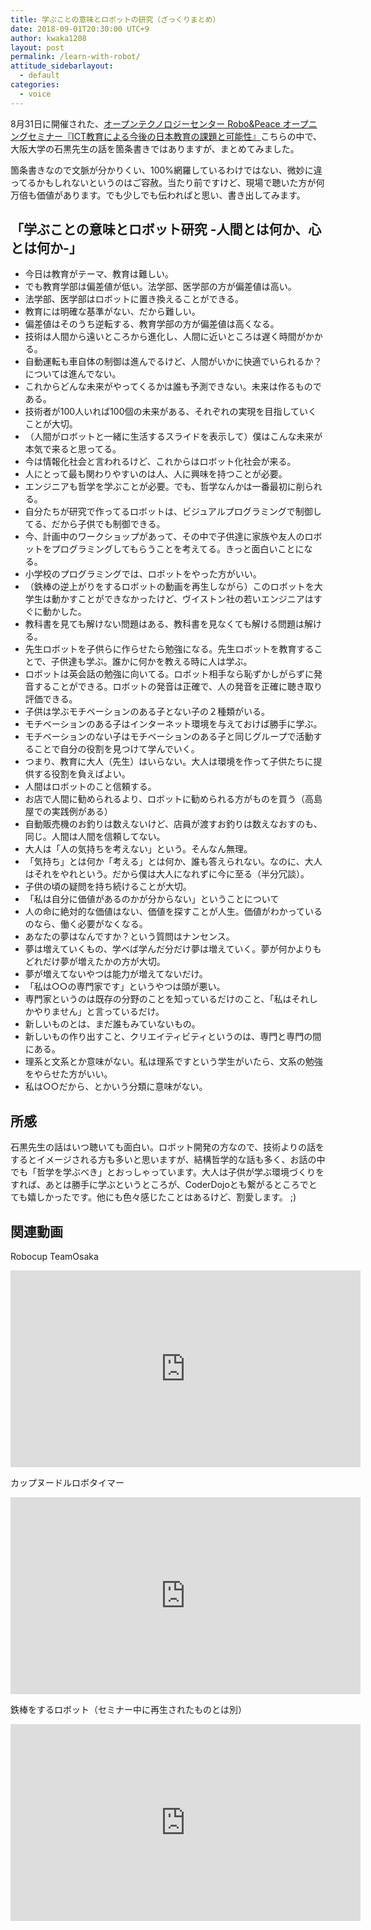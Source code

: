 ```yaml
---
title: 学ぶことの意味とロボットの研究（ざっくりまとめ）
date: 2018-09-01T20:30:00 UTC+9
author: kwaka1208
layout: post
permalink: /learn-with-robot/
attitude_sidebarlayout:
  - default
categories:
  - voice
---
```

8月31日に開催された、[オープンテクノロジーセンター Robo&Peace オープニングセミナー『ICT教育による今後の日本教育の課題と可能性』](http://iroobo.jp/rp-open18/)こちらの中で、大阪大学の石黒先生の話を箇条書きではありますが、まとめてみました。

箇条書きなので文脈が分かりくい、100%網羅しているわけではない、微妙に違ってるかもしれないというのはご容赦。当たり前ですけど、現場で聴いた方が何万倍も価値があります。でも少しでも伝わればと思い、書き出してみます。

## 「学ぶことの意味とロボット研究 -人間とは何か、心とは何か-」
 - 今日は教育がテーマ、教育は難しい。
- でも教育学部は偏差値が低い。法学部、医学部の方が偏差値は高い。
- 法学部、医学部はロボットに置き換えることができる。
- 教育には明確な基準がない、だから難しい。
- 偏差値はそのうち逆転する、教育学部の方が偏差値は高くなる。
- 技術は人間から遠いところから進化し、人間に近いところは遅く時間がかかる。
- 自動運転も車自体の制御は進んでるけど、人間がいかに快適でいられるか？については進んでない。
- これからどんな未来がやってくるかは誰も予測できない。未来は作るものである。
- 技術者が100人いれば100個の未来がある、それぞれの実現を目指していくことが大切。
- （人間がロボットと一緒に生活するスライドを表示して）僕はこんな未来が本気で来ると思ってる。
- 今は情報化社会と言われるけど、これからはロボット化社会が来る。
- 人にとって最も関わりやすいのは人、人に興味を持つことが必要。
- エンジニアも哲学を学ぶことが必要。でも、哲学なんかは一番最初に削られる。
- 自分たちが研究で作ってるロボットは、ビジュアルプログラミングで制御してる、だから子供でも制御できる。
- 今、計画中のワークショップがあって、その中で子供達に家族や友人のロボットをプログラミングしてもらうことを考えてる。きっと面白いことになる。
- 小学校のプログラミングでは、ロボットをやった方がいい。
- （鉄棒の逆上がりをするロボットの動画を再生しながら）このロボットを大学生は動かすことができなかったけど、ヴイストン社の若いエンジニアはすぐに動かした。
- 教科書を見ても解けない問題はある、教科書を見なくても解ける問題は解ける。
- 先生ロボットを子供らに作らせたら勉強になる。先生ロボットを教育することで、子供達も学ぶ。誰かに何かを教える時に人は学ぶ。
- ロボットは英会話の勉強に向いてる。ロボット相手なら恥ずかしがらずに発音することができる。ロボットの発音は正確で、人の発音を正確に聴き取り評価できる。
- 子供は学ぶモチベーションのある子とない子の２種類がいる。
- モチベーションのある子はインターネット環境を与えておけば勝手に学ぶ。
- モチベーションのない子はモチベーションのある子と同じグループで活動することで自分の役割を見つけて学んでいく。
- つまり、教育に大人（先生）はいらない。大人は環境を作って子供たちに提供する役割を負えばよい。
- 人間はロボットのこと信頼する。
- お店で人間に勧められるより、ロボットに勧められる方がものを買う（高島屋での実践例がある）
- 自動販売機のお釣りは数えないけど、店員が渡すお釣りは数えなおすのも、同じ。人間は人間を信頼してない。
- 大人は「人の気持ちを考えない」という。そんなん無理。
- 「気持ち」とは何か「考える」とは何か、誰も答えられない。なのに、大人はそれをやれという。だから僕は大人になれずに今に至る（半分冗談）。
- 子供の頃の疑問を持ち続けることが大切。
- 「私は自分に価値があるのかが分からない」ということについて
- 人の命に絶対的な価値はない、価値を探すことが人生。価値がわかっているのなら、働く必要がなくなる。
- あなたの夢はなんですか？という質問はナンセンス。
- 夢は増えていくもの、学べば学んだ分だけ夢は増えていく。夢が何かよりもどれだけ夢が増えたかの方が大切。
- 夢が増えてないやつは能力が増えてないだけ。
- 「私は○○の専門家です」というやつは頭が悪い。
- 専門家というのは既存の分野のことを知っているだけのこと、「私はそれしかやりません」と言っているだけ。
- 新しいものとは、まだ誰もみていないもの。
- 新しいもの作り出すこと、クリエイティビティというのは、専門と専門の間にある。
- 理系と文系とか意味がない。私は理系ですという学生がいたら、文系の勉強をやらせた方がいい。
- 私は○○だから、とかいう分類に意味がない。

## 所感
石黒先生の話はいつ聴いても面白い。ロボット開発の方なので、技術よりの話をするとイメージされる方も多いと思いますが、結構哲学的な話も多く、お話の中でも「哲学を学ぶべき」とおっしゃっています。大人は子供が学ぶ環境づくりをすれば、あとは勝手に学ぶというところが、CoderDojoとも繋がるところでとても嬉しかったです。他にも色々感じたことはあるけど、割愛します。 ;)


## 関連動画
Robocup TeamOsaka
<iframe width="560" height="315" src="https://www.youtube.com/embed/ivnmUd_cfaA" frameborder="0" allow="autoplay; encrypted-media" allowfullscreen></iframe>

カップヌードルロボタイマー
<iframe width="560" height="315" src="https://www.youtube.com/embed/258ij72VXEU" frameborder="0" allow="autoplay; encrypted-media" allowfullscreen></iframe>

鉄棒をするロボット（セミナー中に再生されたものとは別）
<iframe width="560" height="315" src="https://www.youtube.com/embed/9e4EZ2gPbMY" frameborder="0" allow="autoplay; encrypted-media" allowfullscreen></iframe>